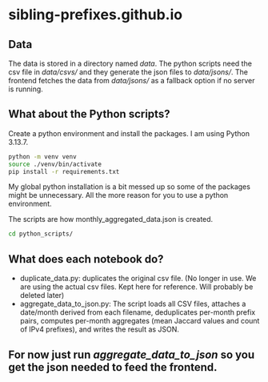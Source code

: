 # sibling-prefixes.github.io

## Data
The data is stored in a directory named *data*. The python scripts need the csv file in *data/csvs/* and they generate the json files to *data/jsons/*. The frontend fetches the data from *data/jsons/* as a fallback option if no server is running.

## What about the Python scripts?
Create a python environment and install the packages. I am using Python 3.13.7.
```bash
python -m venv venv
source ./venv/bin/activate
pip install -r requirements.txt
```
My global python installation is a bit messed up so some of the packages might be unnecessary. All the more reason for you to use a python environment.

The scripts are how monthly_aggregated_data.json is created.
```bash
cd python_scripts/
```

## What does each notebook do?
- duplicate_data.py: duplicates the original csv file. (No longer in use. We are using the actual csv files. Kept here for reference. Will probably be deleted later)
- aggregate_data_to_json.py: The script loads all CSV files, attaches a date/month derived from each filename, deduplicates per-month prefix pairs, computes per-month aggregates (mean Jaccard values and count of IPv4 prefixes), and writes the result as JSON.

## For now just run *aggregate_data_to_json* so you get the json needed to feed the frontend. 